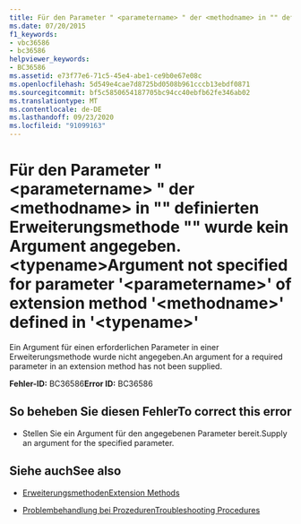 ```yaml
---
title: Für den Parameter " <parametername> " der <methodname> in "" definierten Erweiterungsmethode "" wurde kein Argument angegeben. <typename>
ms.date: 07/20/2015
f1_keywords:
- vbc36586
- bc36586
helpviewer_keywords:
- BC36586
ms.assetid: e73f77e6-71c5-45e4-abe1-ce9b0e67e08c
ms.openlocfilehash: 5d549e4cae7d8725bd0508b961cccb13ebdf0871
ms.sourcegitcommit: bf5c5850654187705bc94cc40ebfb62fe346ab02
ms.translationtype: MT
ms.contentlocale: de-DE
ms.lasthandoff: 09/23/2020
ms.locfileid: "91099163"
---
```

# <a name="argument-not-specified-for-parameter-parametername-of-extension-method-methodname-defined-in-typename"></a><span data-ttu-id="2a11f-102">Für den Parameter " \<parametername> " der \<methodname> in "" definierten Erweiterungsmethode "" wurde kein Argument angegeben. \<typename></span><span class="sxs-lookup"><span data-stu-id="2a11f-102">Argument not specified for parameter '\<parametername>' of extension method '\<methodname>' defined in '\<typename>'</span></span>

<span data-ttu-id="2a11f-103">Ein Argument für einen erforderlichen Parameter in einer Erweiterungsmethode wurde nicht angegeben.</span><span class="sxs-lookup"><span data-stu-id="2a11f-103">An argument for a required parameter in an extension method has not been supplied.</span></span>  
  
 <span data-ttu-id="2a11f-104">**Fehler-ID:** BC36586</span><span class="sxs-lookup"><span data-stu-id="2a11f-104">**Error ID:** BC36586</span></span>  
  
## <a name="to-correct-this-error"></a><span data-ttu-id="2a11f-105">So beheben Sie diesen Fehler</span><span class="sxs-lookup"><span data-stu-id="2a11f-105">To correct this error</span></span>  
  
- <span data-ttu-id="2a11f-106">Stellen Sie ein Argument für den angegebenen Parameter bereit.</span><span class="sxs-lookup"><span data-stu-id="2a11f-106">Supply an argument for the specified parameter.</span></span>  
  
## <a name="see-also"></a><span data-ttu-id="2a11f-107">Siehe auch</span><span class="sxs-lookup"><span data-stu-id="2a11f-107">See also</span></span>

- [<span data-ttu-id="2a11f-108">Erweiterungsmethoden</span><span class="sxs-lookup"><span data-stu-id="2a11f-108">Extension Methods</span></span>](../programming-guide/language-features/procedures/extension-methods.md)

- [<span data-ttu-id="2a11f-109">Problembehandlung bei Prozeduren</span><span class="sxs-lookup"><span data-stu-id="2a11f-109">Troubleshooting Procedures</span></span>](../programming-guide/language-features/procedures/troubleshooting-procedures.md)
